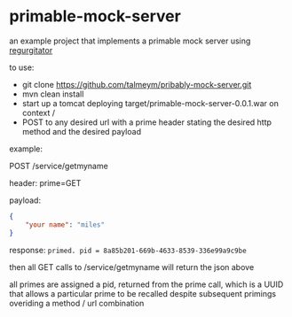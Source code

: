 # primable-mock-server
an example project that implements a primable mock server using [regurgitator](http://github.com/talmeym/regurgitator-all)

to use:

- git clone https://github.com/talmeym/pribably-mock-server.git
- mvn clean install
- start up a tomcat deploying target/primable-mock-server-0.0.1.war on context /
- POST to any desired url with a prime header stating the desired http method and the desired payload
 
example:

POST /service/getmyname

header: prime=GET

payload:
```json
{
    "your name": "miles"
}
```

response: ``primed. pid = 8a85b201-669b-4633-8539-336e99a9c9be``

then all GET calls to /service/getmyname will return the json above

all primes are assigned a pid, returned from the prime call, which is a UUID that allows a particular prime to be recalled despite subsequent primings overiding a method / url combination


